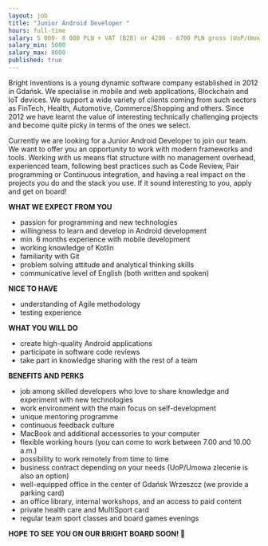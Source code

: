 ```yaml
---
layout: job
title: "Junior Android Developer "
hours: full-time
salary: 5 000- 8 000 PLN + VAT (B2B) or 4200 - 6700 PLN gross (UoP/Umowa zlecenie) 
salary_min: 5000
salary_max: 8000
published: true
---
```

Bright Inventions is a young dynamic software company established in 2012 in Gdańsk. We specialise in mobile and web applications, Blockchain and IoT devices.  We support a wide variety of clients coming from such sectors  as FinTech, Health, Automotive, Commerce/Shopping and others. Since 2012 we have learnt the value of interesting technically challenging projects and become quite picky in terms of the ones we select.

Currently we are looking for a Junior Android Developer to join our team. We want to offer you an opportunity to work with modern frameworks and tools. Working with us means flat structure with no management overhead,  experienced team, following best practices such as Code Review, Pair programming or Continuous integration, and having a real impact on the projects you do and the stack you use.  If it sound interesting to you, apply and get on board!

**WHAT WE EXPECT FROM YOU**

* passion for programming and new technologies
* willingness to learn and develop in Android development 
* min. 6 months experience with mobile development
* working knowledge of Kotlin
* familiarity with Git 
* problem solving attitude and analytical thinking skills 
* communicative level of English (both written and spoken) 

**NICE TO HAVE**

* understanding of Agile methodology 
* testing experience 

**WHAT YOU WILL DO**

* create high-quality Android applications 
* participate in software code reviews
* take part in knowledge sharing with the rest of a team

**BENEFITS AND PERKS**

* job among skilled developers who love to share knowledge and experiment with new technologies
* work environment with the main focus on self-development 
* unique mentoring programme
* continuous feedback culture 
* MacBook and additional accessories to your computer 
* flexible working hours (you can come to work between  7.00 and 10.00 a.m.) 
* possibility to work remotely from time to time 
* business contract depending on your needs (UoP/Umowa zlecenie is also an option) 
* well-equipped office in the center of Gdańsk Wrzeszcz (we provide a parking card)
* an office library, internal workshops, and an access to paid content 
* private health care and MultiSport card
* regular team sport classes and board games evenings 

**HOPE TO SEE YOU ON OUR BRIGHT BOARD SOON! 🙂**
